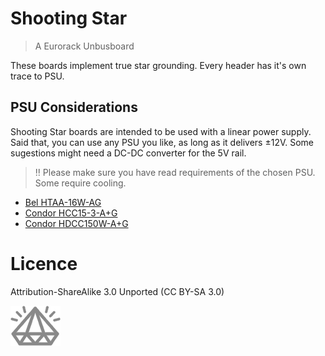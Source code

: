 # Shooting Star

> A Eurorack Unbusboard

These boards implement true star grounding. Every header has it's own trace to PSU.

## PSU Considerations

Shooting Star boards are intended to be used with a linear power supply. Said that, you can use any PSU you like, as long as it delivers ±12V. Some sugestions might need a DC-DC converter for the 5V rail.

> :bangbang: Please make sure you have read requirements of the chosen PSU. Some require cooling.

  * [Bel HTAA-16W-AG](https://au.mouser.com/ProductDetail/Bel-Power-Solutions/HTAA-16W-AG?qs=sGAEpiMZZMtl%252b%2ft8G5TWgOwb%2fg65SZxk4nc%2f%2fUv42ns%3d)
  * [Condor HCC15-3-A+G](https://au.rs-online.com/web/p/embedded-linear-power-supplies/8484813/)
  * [Condor HDCC150W-A+G](https://au.mouser.com/ProductDetail/Condor-SL-Power/HDCC150W-A%2bG?qs=sGAEpiMZZMtl%252b%2ft8G5TWgLdn80A3nEGyH2dxSpw2r88%3d)

# Licence

Attribution-ShareAlike 3.0 Unported (CC BY-SA 3.0)

![WaveGuides](https://raw.githubusercontent.com/WaveGuides/awg-graphics/master/logos/awg/awg_diamond_gitfooter-grey.png)
